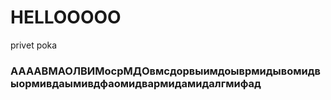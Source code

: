 # HELLOOOOO

privet
poka





### ААААВМАОЛВИМосрМДОвмсдорвыимдоыврмидывомидвыормивдаымивдфаомидвармидамидалгмифад